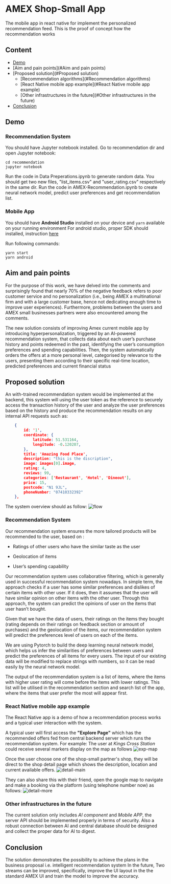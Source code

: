 # AMEX Shop-Small App
The mobile app in react native for implement the personalized recommendation feed. 
This is the proof of concept how the recommendation works

## Content
* [Demo](#Demo)
* [Aim and pain points](#Aim and pain points)
* [Proposed solution](#Proposed solution)
    * [Recommendation algorithms](#Recommendation algorithms)
    * [React Native mobile app example](#React Native mobile app example)
    * [Other infrastructures in the future](#Other infrastructures in the future)
* [Conclusion](#Conclusion)

## Demo
### Recommendation System
You should have Jupyter notebook installed. 
Go to recommendation dir and open Jupyter notebook:
```
cd recommendation
jupyter notebook
```

Run the code in Data Preperations.ipynb to generate random data. 
You should get two new files, "list_items.csv" and "user_rating.csv" respectively in the same dir.
Run the code in AMEX-Recommendation.ipynb to create neural network model, predict user preferences and get recommendation list.


### Mobile App
You should have **Android Studio** installed on your device and `yarn` available on your running environment
For android studio, proper SDK should installed, instruction [here](https://reactnative.dev/docs/environment-setup)

Run following commands:
```shell
yarn start
yarn android
```

## Aim and pain points
For the purpose of this work, we have delved
                      into the comments and surprisingly found that nearly
                      70% of the negative feedback refers to poor customer
                      service and no personalization
                      (i.e., being AMEX a multinational firm and with a large
                      customer base, hence not dedicating enough time to
                      improve user experiences).
                      Furthermore, problems between the users and
                      AMEX small businesses partners were also
                      encountered among the comments.
                      
The new solution consists of improving Amex
current mobile app by introducing hyperpersonalization, triggered by an AI-powered
recommendation system, that collects data
about each user’s purchase history and points redeemed in
the past, identifying the user’s consumption preferences and
spending capabilities. Then, the system automatically
orders the offers at a more personal level, categorised by
relevance to the users, presenting them according to their
specific real-time location, predicted preferences and
current financial status
## Proposed solution
An with-trained recommendation system would be implemented at the backend, 
this system will using the user token as the reference to securely access the 
transaction history of the user and analyze the user preferences based on the history
and produce the recommendation results on any internal API requests such as:
```json
    {
        id: '1',
        coordinate: {
            latitude: 51.531164,
            longitude: -0.120207,
        },
        title: 'Amazing Food Place',
        description: "this is the discription",
        image: images[0].image,
        rating: 4,
        reviews: 99,
        categories: ['Restaurant', 'Hotel', 'Dineout'],
        price: 15,
        postcode: "N1 9JL",
        phoneNumber: "07410332392"
    },
```

The system overview should as follow: 
![flow](./assets/flowchart.jpg)

### Recommendation System

Our recommendation system ensures the more tailored products will be recommended to the user, based on : 

* Ratings of other users who have the similar taste as the user 

* Geolocation of items 

* User’s spending capability 

Our recommendation system uses collaborative filtering, which is generally used in successful recommendation system nowadays. In simple term, the approach checks if a user has some similar preferences and dislikes of certain items with other user. If it does, then it assumes that the user will have similar opinion on other items with the other user. Through this approach, the system can predict the opinions of user on the items that user hasn’t bought.  

Given that we have the data of users, their ratings on the items they bought (rating depends on their ratings on feedback section or amount of purchases) and the geolocation of the items, our recommendation system will predict the preferences level of users on each of the items. 

We are using Pytorch to build the deep learning neural network model, which helps us infer the similarities of preferences between users and predict the preferences of all items for every users. The input of our existing data will be modified to replace strings with numbers, so it can be read easily by the neural network model. 

The output of the recommendation system is a list of items, where the items with higher user rating will come before the items with lower ratings. This list will be utilised in the recommendation section and search list of the app, where the items that user prefer the most will appear first. 

### React Native mobile app example

The React Native app is a demo of how a recommendation process works and a typical user interaction
with the system. 

A typical user will first access the **"Explore Page"** which has the recommended offers fed from central
backend server which runs the recommendation system. For example: The user at *Kings Cross Station* 
could receive several markers display on the map as follows
![exp-map](./assets/exp-map.png)

Once the user choose one of the shop-small partner's shop, they will be direct to the shop detail page 
which shows the description, location and current available offers. 
![detail-main](./assets/detail-main.png)

They can also share this with their friend, open the google map to navigate and make a booking via the platform (using telephone number now) as follows:
![detail-more](./assets/detail-more.png)

### Other infrastructures in the future
The current solution only includes *AI component* and *Mobile APP*, the server API should be implemented properly in terms of 
security. Also a robust connection between AI and central database should be designed and collect the proper data for AI to digest.

## Conclusion
The solution demonstrates the possibility to achieve the plans in the business proposal i.e. intelligent recommendation system
In the future, Two streams can be improved, specifically, improve the UI layout in the the standard AMEX UI and train the model to improve the accuracy.
